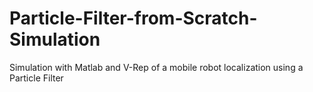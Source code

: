 # Particle-Filter-from-Scratch-Simulation
Simulation with Matlab and V-Rep of a mobile robot localization using a Particle Filter
